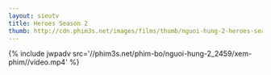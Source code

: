 ```yaml
---
layout: sieutv
title: Heroes Season 2
thumb: http://cdn.phim3s.net/images/films/thumb/nguoi-hung-2-heroes-season-2-2007.jpg
---
```

{% include jwpadv src='//phim3s.net/phim-bo/nguoi-hung-2_2459/xem-phim//video.mp4' %}